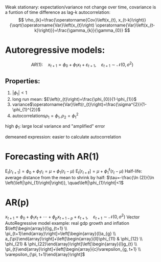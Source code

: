 Weak stationary:
expectation/variance not change over time, covariance is a funtion of time difference as lag-k autocorrelation:
$$
\rho_{k}=\frac{\operatorname{Cov}\left(x_{t}, x_{t-k}\right)}{\sqrt{\operatorname{Var}\left(x_{t}\right) \operatorname{Var}\left(x_{t-k}\right)}}=\frac{\gamma_{k}}{\gamma_{0}}
$$

# Autoregressive models:
$$
A R(1): \quad x_{t+1}=\phi_{0}+\phi_{1} x_{t}+\varepsilon_{t+1}, \quad \varepsilon_{t+1} \sim \mathscr{N}\left(0, \sigma^{2}\right)
$$
## Properties:
1. $|\phi_1|< 1$
2. long run mean: $E\left(r_{t}\right)=\frac{\phi_{0}}{1-\phi_{1}}$
3. variance$\operatorname{Var}\left(r_{t}\right)=\frac{\sigma^{2}}{1-\phi_{1}^{2}}$
4. autocorrelations$\rho_1 = \phi_1,\rho_2 = \phi_1^2$

high $\phi_1$: large local variance and "amplified" error

demeaned expression: easier to calculate autocorrelation

# Forecasting with AR(1)
$\mathrm{E}_{t}\left[r_{t+1}\right]=\phi_{0}+\phi_{1} r_{t}=\mu+\phi_{1}\left(r_{t}-\mu\right)$
$\mathrm{E}_{t}\left[r_{t+\ell}\right]=\mu+\phi_{1}^{\ell}\left(r_{t}-\mu\right)$
Half-life: average distance from the mean to shrink by half:
$\tau=-\frac{\ln (2)}{\ln \left(\left|\phi_{1}\right|\right)}, \quad\left|\phi_{1}\right|<1$

# AR(p)
$x_{t+1}=\phi_{0}+\phi_{1} x_{t}+\cdots+\phi_{p} x_{t+1-p}+\varepsilon_{t+1}, \quad \varepsilon_{t+1} \sim \mathscr{N}\left(0, \sigma^{2}\right)$
Vector AutoRegressive model
example: real gdp growth and inflation
$\left[\begin{array}{l}g_{t+1} \\ \pi_{t+1}\end{array}\right]=\left[\begin{array}{l}a_{g} \\ a_{\pi}\end{array}\right]+\left[\begin{array}{ll}\phi_{11} & \phi_{12} \\ \phi_{21} & \phi_{22}\end{array}\right]\left[\begin{array}{l}g_{t} \\ \pi_{t}\end{array}\right]+\left[\begin{array}{c}\varepsilon_{g, t+1} \\ \varepsilon_{\pi, t+1}\end{array}\right]$